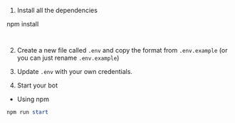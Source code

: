 
1. Install all the dependencies


npm install
```


```

2. Create a new file called `.env` and copy the format from `.env.example` (or you can just rename `.env.example`)

3. Update `.env` with your own credentials.

5. Start your bot

- Using npm
```powershell
npm run start
```
